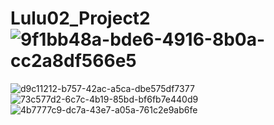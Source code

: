 # Lulu02_Project2![9f1bb48a-bde6-4916-8b0a-cc2a8df566e5](https://github.com/Shee40/Lulu02_Project2/assets/83650794/1b4e11e0-b82a-4801-997b-312e1918caec)
![d9c11212-b757-42ac-a5ca-dbe575df7377](https://github.com/Shee40/Lulu02_Project2/assets/83650794/30c623f1-70cd-4de1-a482-c43d5d206bfe)
![73c577d2-6c7c-4b19-85bd-bf6fb7e440d9](https://github.com/Shee40/Lulu02_Project2/assets/83650794/984d6ab2-1d46-4da5-b64c-805d87005e8a)
![4b7777c9-dc7a-43e7-a05a-761c2e9ab6fe](https://github.com/Shee40/Lulu02_Project2/assets/83650794/41fa7a38-2094-428f-bfcc-a585cfc36b9a)
